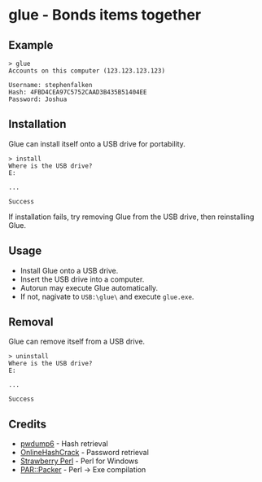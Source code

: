 # glue - Bonds items together

## Example

	> glue
	Accounts on this computer (123.123.123.123)
	
	Username: stephenfalken
	Hash: 4FBD4CEA97C5752CAAD3B435B51404EE
	Password: Joshua

## Installation

Glue can install itself onto a USB drive for portability.

	> install
	Where is the USB drive?
	E:

	...

	Success

If installation fails, try removing Glue from the USB drive, then reinstalling Glue.

## Usage

 * Install Glue onto a USB drive.
 * Insert the USB drive into a computer.
 * Autorun may execute Glue automatically.
 * If not, nagivate to `USB:\glue\` and execute `glue.exe`.

## Removal

Glue can remove itself from a USB drive.

	> uninstall
	Where is the USB drive?
	E:

	...

	Success

## Credits

 * [pwdump6](http://www.foofus.net/~fizzgig/pwdump/) - Hash retrieval
 * [OnlineHashCrack](http://www.onlinehashcrack.com/) - Password retrieval
 * [Strawberry Perl](http://strawberryperl.com/) - Perl for Windows
 * [PAR::Packer](http://search.cpan.org/~rschupp/PAR-Packer-1.012/lib/PAR/Packer.pm) - Perl -> Exe compilation
